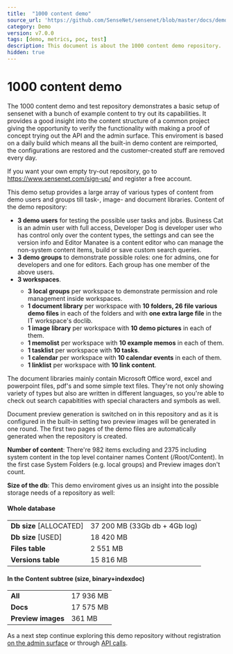 ```yaml
---
title:  "1000 content demo"
source_url: 'https://github.com/SenseNet/sensenet/blob/master/docs/demo/1000-content-demo.md'
category: Demo
version: v7.0.0
tags: [demo, metrics, poc, test] 
description: This document is about the 1000 content demo repository.
hidden: true
---
```


# 1000 content demo

The 1000 content demo and test repository demonstrates a basic setup of sensenet with a bunch of example content to try out its capabilities. It provides a good insight into the content structure of a common project giving the opportunity to verify the functionality with making a proof of concept trying out the API and the admin surface. This enviroment is based on a daily build which means all the built-in demo content are reimported, the configurations are restored and the customer-created stuff are removed every day.

<div class="docs-highlight">
    <i class="fa fa-info"></i>
    <p>
        If you want your own empty try-out repository, go to <a href="https://www.sensenet.com/sign-up/">https://www.sensenet.com/sign-up/</a> and register a free account.
    </p>
</div>

This demo setup provides a large array of various types of content from demo users and groups till task-, image- and document libraries. Content of the demo repository:

<ul class="doc-innerlist">
    <li>
        <strong>3 demo users</strong> for testing the possible user tasks and jobs. Business Cat is an admin user with full access, Developer Dog is developer user who has control only over the content types, the settings and can see the version info and Editor Manatee is a content editor who can manage the non-system content items, build or save custom search queries.
    </li>
    <li>
        <strong>3 demo groups</strong> to demonstrate possible roles: one for admins, one for developers and one for editors. Each group has one member of the above users.
    </li>
    <li>
        <strong>3 workspaces</strong>.
        <ul style="margin-top: 10px">
            <li>
                <strong>3 local groups</strong> per workspace to demonstrate permission and role management inside workspaces.
            </li>
            <li>
                <strong>1 document library</strong> per workspace with <strong>10 folders, 26 file various demo files</strong> in each of the folders and with <strong>one extra large file</strong> in the IT workspace's doclib.
            </li>
            <li>
                <strong>1 image library</strong> per workspace with <strong>10 demo pictures</strong> in each of them.
            </li>
            <li>
                <strong>1 memolist</strong> per workspace with <strong>10 example memos</strong> in each of them.
            </li>
            <li>
                <strong>1 tasklist</strong> per workspace with <strong>10 tasks</strong>.
            </li>
            <li>
                <strong>1 calendar</strong> per workspace with <strong>10 calendar events</strong> in each of them.
            </li>
            <li>
                <strong>1 linklist</strong> per workspace with <strong>10 link content</strong>.
            </li>
        </ul>
    </li>
</ul>

The document libraries mainly contain Microsoft Office word, excel and powerpoint files, pdf's and some simple text files. They're not only showing variety of types but also are written in different languages, so you're able to check out search capabitities with special characters and symbols as well.

Document preview generation is switched on in this repository and as it is configured in the built-in setting two preview images will be generated in one round. The first two pages of the demo files are automatically generated when the repository is created.

**Number of content**: There're 982 items excluding and 2375 including system content in the top level container names Content (/Root/Content). In the first case System Folders (e.g. local groups) and Preview images don't count.

**Size of the db**: This demo enviroment gives us an insight into the possible storage needs of a repository as well:

#### Whole database

|                |   |
| -------------- | - |
| **Db size** [ALLOCATED] | 37 200 MB (33Gb db + 4Gb log) |
| **Db size** [USED] | 18 420 MB |
| **Files table** | 2 551 MB |
| **Versions table** | 15 816 MB |

#### In the Content subtree (size, binary+indexdoc)

|  |   |
| ---------------------------------------------- | - |
| **All** | 17 936 MB |
| **Docs** | 17 575 MB |
| **Preview images** | 361 MB |


<div class="docs-highlight">
    <i class="fa fa-info"></i>
    <p>
        As a next step continue exploring this demo repository without registration <a href="/docs/tutorials/explore-1000-content-demo-repository/#adminui">on the admin surface</a> or through <a href="/docs/tutorials/explore-1000-content-demo-repository/#try-the-api">API calls</a>.
    </p>
</div>
